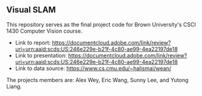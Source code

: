 Visual SLAM
-
This repository serves as the final project code for Brown University's CSCI 1430 Computer Vision course.

- Link to report: https://documentcloud.adobe.com/link/review?uri=urn:aaid:scds:US:246e229e-b21f-4c80-ae99-4ea22197de18
- Link to presentation: https://documentcloud.adobe.com/link/review?uri=urn:aaid:scds:US:246e229e-b21f-4c80-ae99-4ea22197de18
- Link to data source: https://www.cs.cmu.edu/~halismai/wean/

The projects members are: Alex Wey, Eric Wang, Sunny Lee, and Yutong Liang.
